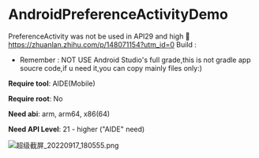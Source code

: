 # AndroidPreferenceActivityDemo

PreferenceActivity was not be used in API29 and high
📌 https://zhuanlan.zhihu.com/p/148071154?utm_id=0
Build :  
- Remember : NOT USE Android Studio's full grade,this is not gradle app soucre code,if u need it,you can copy mainly files only:) 


__Require tool__: AIDE(Mobile)  


**Require root**: No  


**Need abi**: arm, arm64, x86(64)  


**Need API Level**: 21 - higher ("AIDE" need)



![超级截屏_20220917_180555.png](https://s2.loli.net/2022/09/17/rakfNi3xvZ9JWlL.png)
